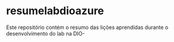 # resumelabdioazure
Este repositório contém o resumo das lições aprendidas durante o desenvolvimento do lab na DIO-
